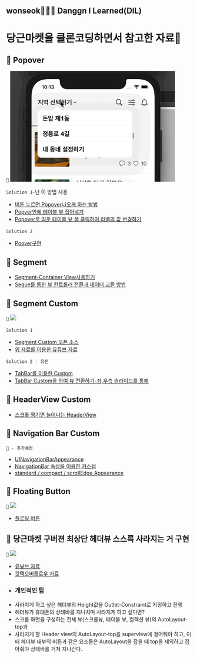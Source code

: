 ## wonseok🙋🏽‍♂️ Danggn I Learned(DIL)
# 당근마켓을 클론코딩하면서 참고한 자료🥕 

## 📌 Popover

`📲`
<img height="300" src="./simul/Popover_simul.gif">

`Solution 1`-난 이 방법 사용
* [버튼 누르면 Popover나오게 하는 방법](https://slicode.com/how-to-show-popovers-in-ios-swift/)
* [Popver안에 테이블 뷰 집어넣기](https://slicode.com/show-tableview-inside-popover/)
* [Popover로 띄운 테이블 뷰 셀 클릭하여 라벨의 값 변경하기](https://slicode.com/handle-selection-of-tableview-present-in-popovercontroller/)

`Solution 2`
* [Poover구현](https://www.ralfebert.de/ios-examples/uikit/choicepopover/)

## 📌 Segment
* [Segment-Container View사용하기](https://stackoverflow.com/questions/43512442/switch-the-sub-viewcontroller-use-segmented-control/43513446)
* [Segue를 통한 뷰 컨트롤러 전환과 데이터 교환 방법](https://soooprmx.com/archives/8873)

## 📌 Segment Custom
`📲`
<img height="500" src="./simul/segment_simul.gif">

`Solution 1`
* [Segment Custom 오픈 소스](https://github.com/Code-With-Coffee/CustomSegmentedControl)
* [위 자료를 이용한 유튜브 자료](https://www.youtube.com/watch?v=dOSoijHZo5Y&list=PLgOlaPUIbynoQIcChkQXuGEPXf0Rl8ImH&index=2&t=1185s)

`Solution 2 - 유진`
* [TabBar를 이용한 Custom](https://baked-corn.tistory.com/111?category=718235)
* [TabBar Custom을 하여 뷰 전환하기-좌,우측 슬라이드를 통해](https://baked-corn.tistory.com/113?category=718235)

## 📌 HeaderView Custom
* [스크롤 땡기면 늘어나는 HeaderView](https://medium.com/@Anantha1992/stretchable-header-view-in-uicollectionview-swift-5-ios-a14a25dcd383)

## 📌 Navigation Bar Custom

`📲 - 추가예정`

* [UINavigationBarAppearance](https://zeddios.tistory.com/864)
* [NavigationBar 속성을 이용한 커스텀](https://zeddios.tistory.com/574)
* [standard / compact / scrollEdge Appearance](https://zeddios.tistory.com/861)

## 📌 Floating Button

`📲`
<img height="500" src="./simul/Floating_simul.gif">

* [플로팅 버튼](https://swieeft.github.io/2020/03/21/FloatingButton.html)

## 📌 당근마켓 구버젼 최상단 헤더뷰 스스륵 사라지는 거 구현

`📲`
<img height="500" src="./simul/HeaderVIew_Collapsable_simul.gif">

* [유뷰브 자료](https://www.youtube.com/watch?v=y7enrwW7C4E&t=768s)
* [갓택오버플로우 자료](https://stackoverflow.com/questions/25263343/how-to-change-alpha-value-along-with-scrolling)
* ### 개인적인 팁
* 사라지게 하고 싶은 헤더뷰의 Height값을 Outlet-Constraint로 지정하고 진행
* 헤더뷰가 휴대폰의 상태바를 지나치며 사라지게 하고 싶다면?
* 스크롤 화면을 구성하는 전체 뷰(스크롤뷰, 테이블 뷰, 컬렉션 뷰)의 AutoLayout-top과
* 사라지게 할 Header view의 AutoLayout-top을 superview에 걸어둬야 하고, 이때 헤더뷰 내부의 버튼과 같은 요소들은 AutoLayout을 잡을 때 top을 제외하고 잡아줘야 상태바를 거쳐 지나간다.
